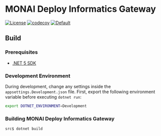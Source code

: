 

# MONAI Deploy Informatics Gateway

[![License](https://img.shields.io/badge/license-Apache%202.0-green.svg)](LICENSE)
[![codecov](https://codecov.io/gh/Project-MONAI/monai-deploy-informatics-gateway/branch/main/graph/badge.svg?token=34S8VI0XGD)](https://codecov.io/gh/Project-MONAI/monai-deploy-informatics-gateway)
[![Default](https://github.com/Project-MONAI/monai-deploy-informatics-gateway/actions/workflows/build.yml/badge.svg?branch=main)](https://github.com/Project-MONAI/monai-deploy-informatics-gateway/actions/workflows/build.yml)

## Build

### Prerequisites

* [.NET 5 SDK](https://dotnet.microsoft.com/download/dotnet/5.0)


### Development Environment
During development, change any settings inside the `appsettings.Development.json` file.
First, export the following environment variable before executing `dotnet run`:

```bash
export DOTNET_ENVIRONMENT=Development
```

### Building MONAI Deploy Informatics Gateway

```bash
src$ dotnet build
```
